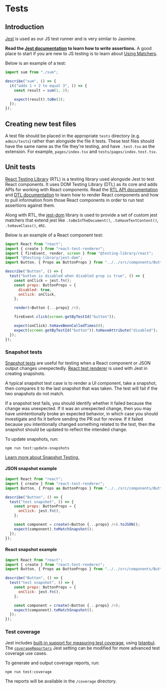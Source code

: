 # Tests

## Introduction

[Jest](https://jestjs.io/) is used as our JS test runner and is very similar to Jasmine.

**Read the [Jest documentation](https://jestjs.io/en/) to learn how to write assertions.** A good place to start if you are new to JS testing is to learn about [Using Matchers](https://jestjs.io/docs/en/using-matchers).

Below is an example of a test:

```js
import sum from "./sum";

describe("sum", () => {
  it("adds 1 + 2 to equal 3", () => {
    const result = sum(1, 2);

    expect(result).toBe(3);
  });
});
```

## Creating new test files

A test file should be placed in the appropriate `tests` directory (e.g. `admin/tests`) rather than alongside the file it tests. These test files should have the same name as the file they're testing, and have `.test.tsx` as the extension. For example, `pages/index.tsx` and `tests/pages/index.test.tsx`.

## Unit tests

[React Testing Library](https://testing-library.com/docs/react-testing-library/intro/) (RTL) is a testing library used alongside Jest to test React components. It uses DOM Testing Library (DTL) as its core and adds APIs for working with React components. Read the [RTL API documentation](https://testing-library.com/docs/react-testing-library/api) and [DTL documentation](https://testing-library.com/docs/dom-testing-library/api) to learn how to render React components and how to pull information from those React components in order to run test assertions against them.

Along with RTL, the [jest-dom](https://github.com/testing-library/jest-dom) library is used to provide a set of custom jest matchers that extend jest like `.toBeInTheDocument()`, `.toHaveTextContent()`, `.toHaveClass()`, etc.

Below is an example of a React component test:

```js
import React from "react";
import { create } from "react-test-renderer";
import { fireEvent, render, screen } from "@testing-library/react";
import "@testing-library/jest-dom";
import Button, { Props as ButtonProps } from "../../src/components/Button";

describe("Button", () => {
  test("button is disabled when disabled prop is true", () => {
    const onClick = jest.fn();
    const props: ButtonProps = {
      disabled: true,
      onClick: onClick,
    };

    render(<Button {...props} />);

    fireEvent.click(screen.getByTestId("button"));

    expect(onClick).toHaveBeenCalledTimes(0);
    expect(screen.getByTestId("button")).toHaveAttribute("disabled");
  });
});
```

### Snapshot tests

[Snapshot tests](https://jestjs.io/docs/en/snapshot-testing) are useful for testing when a React component or JSON output changes unexpectedly. [React test renderer](https://reactjs.org/docs/test-renderer.html) is used with Jest in creating snapshots.

A typical snapshot test case is to render a UI component, take a snapshot, then compares it to the last snapshot that was taken. The test will fail if the two snapshots do not match.

If a snapshot test fails, you should identify whether it failed because the change was unexpected. If it was an unexpected change, then you may have unintentionally broke an expected behavior, in which case you should investigate and fix it before sending the PR out for review. If it failed because you intentionally changed something related to the test, then the snapshot should be updated to reflect the intended change.

To update snapshots, run:

```
npm run test:update-snapshots
```

[Learn more about Snapshot Testing.](https://jestjs.io/docs/en/snapshot-testing)

#### JSON snapshot example

```js
import React from "react";
import { create } from "react-test-renderer";
import Button, { Props as ButtonProps } from "../../src/components/Button";

describe("Button", () => {
  test("test snapshot", () => {
    const props: ButtonProps = {
      onClick: jest.fn(),
    };

    const component = create(<Button {...props} />).toJSON();
    expect(component).toMatchSnapshot();
  });
});
```

#### React snapshot example

```js
import React from "react";
import { create } from "react-test-renderer";
import Button, { Props as ButtonProps } from "../../src/components/Button";

describe("Button", () => {
  test("test snapshot", () => {
    const props: ButtonProps = {
      onClick: jest.fn(),
    };

    const component = create(<Button {...props} />);
    expect(component).toMatchSnapshot();
  });
});
```

### Test coverage

Jest includes [built-in support for measuring test coverage](https://jestjs.io/docs/en/cli#coverage), using [Istanbul](https://istanbul.js.org/). The [`coverageReporters`](https://jestjs.io/docs/en/configuration#coveragereporters-array-string) Jest setting can be modified for more advanced test coverage use cases.

To generate and output coverage reports, run:

```
npm run test:coverage
```

The reports will be available in the `/coverage` directory.
